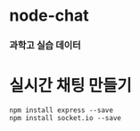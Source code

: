 # node-chat
### 과학고 실습 데이터

# 실시간 채팅 만들기

```
npm install express --save
npm install socket.io --save
```